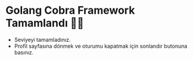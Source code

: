 # Golang Cobra Framework Tamamlandı 👏🏻
  
- Seviyeyi tamamladınız.
- Profil sayfasına dönmek ve oturumu kapatmak için sonlandır butonuna basınız.
